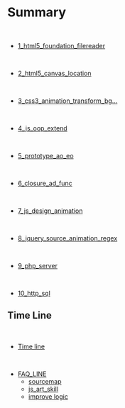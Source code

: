 # Summary
​
​
* [1_html5_foundation_filereader](day1_html5_foundation.md)
    
​
* [2_html5_canvas_location](day2_html5_canvas_location.md)

​
* [3_css3_animation_transform_bg...](day3_css3.md)


​
* [4_js_oop_extend](day4_js_oop_extend.md)

​
* [5_prototype_ao_eo](day5_prototype_ao_eo.md) 

​
* [6_closure_ad_func](day6_closure_ad_func.md) 

​
* [7_js_design_animation](day7_js_design_animation.md)

​
* [8_jquery_source_animation_regex](day8_jquery_source_animation_regex.md)

​
* [9_php_server](day9_php_server.md)

​
* [10_http_sql](day10_http_sql.md)

## Time Line
​
* [Time line](tLine.md)

​ 
* [FAQ_LINE](FAQ_LINE/README.md)
    * [sourcemap](FAQ_LINE/source_map.md)
    * [js_art_skill](FAQ_LINE/js_art_skill.md)
    * [improve logic](FAQ_LINE/Improve_logic.md)


